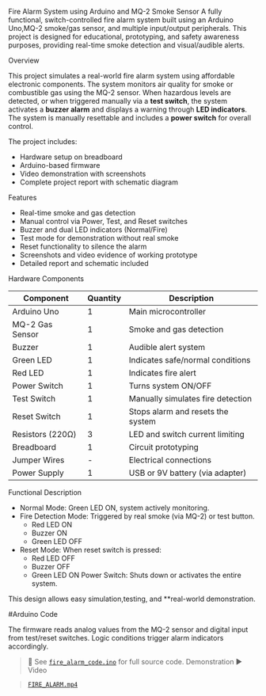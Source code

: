 Fire Alarm System using Arduino and MQ-2 Smoke Sensor
A fully functional, switch-controlled fire alarm system built using an Arduino Uno,MQ-2 smoke/gas sensor, and multiple input/output peripherals. This project is designed for educational, prototyping, and safety awareness purposes, providing real-time smoke detection and visual/audible alerts.
 
 Overview

This project simulates a real-world fire alarm system using affordable electronic components. The system monitors air quality for smoke or combustible gas using the MQ-2 sensor. When hazardous levels are detected, or when triggered manually via a **test switch**, the system activates a **buzzer alarm** and displays a warning through **LED indicators**. The system is manually resettable and includes a **power switch** for overall control.

The project includes:
- Hardware setup on breadboard
- Arduino-based firmware
- Video demonstration with screenshots
- Complete project report with schematic diagram

 Features
- Real-time smoke and gas detection
- Manual control via Power, Test, and Reset switches
-  Buzzer and dual LED indicators (Normal/Fire)
-  Test mode for demonstration without real smoke
-  Reset functionality to silence the alarm
-  Screenshots and video evidence of working prototype
-  Detailed report and schematic included

Hardware Components

| Component          | Quantity | Description                                |
|--------------------|----------|--------------------------------------------|
| Arduino Uno        | 1        | Main microcontroller                        |
| MQ-2 Gas Sensor    | 1        | Smoke and gas detection                     |
| Buzzer             | 1        | Audible alert system                        |
| Green LED          | 1        | Indicates safe/normal conditions            |
| Red LED            | 1        | Indicates fire alert                        |
| Power Switch       | 1        | Turns system ON/OFF                         |
| Test Switch        | 1        | Manually simulates fire detection           |
| Reset Switch       | 1        | Stops alarm and resets the system           |
| Resistors (220Ω)   | 3        | LED and switch current limiting             |
| Breadboard         | 1        | Circuit prototyping                         |
| Jumper Wires       | -        | Electrical connections                      |
| Power Supply       | 1        | USB or 9V battery (via adapter)             |

 Functional Description

- Normal Mode: Green LED ON, system actively monitoring.
- Fire Detection Mode: Triggered by real smoke (via MQ-2) or test button.
  - Red LED ON
  - Buzzer ON
  - Green LED OFF
- Reset Mode: When reset switch is pressed:
  - Red LED OFF
  - Buzzer OFF
  - Green LED ON
  Power Switch: Shuts down or activates the entire system.

This design allows easy simulation,testing, and **real-world demonstration.

#Arduino Code

The firmware reads analog values from the MQ-2 sensor and digital input from test/reset switches. Logic conditions trigger alarm indicators accordingly.

> 🔹 See [`fire_alarm_code.ino`](./fire_alarm_code.ino) for full source code.
 Demonstration ▶️ Video

>  [`FIRE_ALARM.mp4`](./FIRE_ALARM.mp4)




